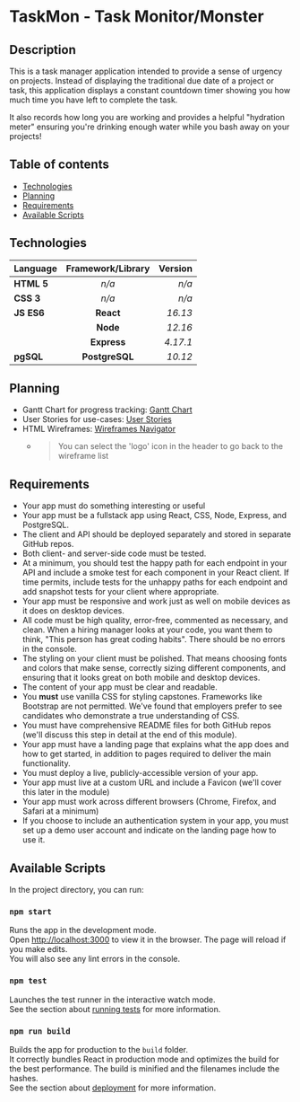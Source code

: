 # TaskMon - Task Monitor/Monster

## Description

This is a task manager application intended to provide a sense of urgency on projects. Instead of displaying the traditional due date of a project or task, this application displays a constant countdown timer showing you how much time you have left to complete the task.

It also records how long you are working and provides a helpful "hydration meter" ensuring you're drinking enough water while you bash away on your projects!

## Table of contents

*  [Technologies](#technologies)
*  [Planning](#planning)
*  [Requirements](#requirements)
*  [Available Scripts](#available-scripts)

## Technologies
| Language | Framework/Library | Version |
| :--- | :---: | ---: |
| **HTML 5** | *n/a* | *n/a* |
| **CSS 3** | *n/a* | *n/a* |
| **JS ES6** | **React** | *16.13* |
| | **Node** | *12.16* |
| | **Express** | *4.17.1* |
| **pgSQL** | **PostgreSQL** | *10.12* |

## Planning
- Gantt Chart for progress tracking: [Gantt Chart](https://docs.google.com/spreadsheets/d/1gs3NtOi0saVZm1x91WcbMBz3AyNKN3RqGG2ubOGZn8Q/edit#gid=2140549662?usp=sharing)
- User Stories for use-cases: [User Stories](https://docs.google.com/spreadsheets/d/1gs3NtOi0saVZm1x91WcbMBz3AyNKN3RqGG2ubOGZn8Q/edit#gid=739121299?usp=sharing)
- HTML Wireframes: [Wireframes Navigator](https://sinsys.github.io/taskmon_client/wireframes/html/index.html)
  - > You can select the 'logo' icon in the header to go back to the wireframe list

## Requirements

- Your app must do something interesting or useful
- Your app must be a fullstack app using React, CSS, Node, Express, and PostgreSQL.
- The client and API should be deployed separately and stored in separate GitHub repos.
- Both client- and server-side code must be tested.
- At a minimum, you should test the happy path for each endpoint in your API and include a smoke test for each component in your React client. If time permits, include tests for the unhappy paths for each endpoint and add snapshot tests for your client where appropriate.
- Your app must be responsive and work just as well on mobile devices as it does on desktop devices.
- All code must be high quality, error-free, commented as necessary, and clean. When a hiring manager looks at your code, you want them to think, "This person has great coding habits". There should be no errors in the console.
- The styling on your client must be polished. That means choosing fonts and colors that make sense, correctly sizing different components, and ensuring that it looks great on both mobile and desktop devices.
- The content of your app must be clear and readable.
- You **must** use vanilla CSS for styling capstones. Frameworks like Bootstrap are not permitted. We've found that employers prefer to see candidates who demonstrate a true understanding of CSS.
- You must have comprehensive README files for both GitHub repos (we'll discuss this step in detail at the end of this module).
- Your app must have a landing page that explains what the app does and how to get started, in addition to pages required to deliver the main functionality.
- You must deploy a live, publicly-accessible version of your app.
- Your app must live at a custom URL and include a Favicon (we'll cover this later in the module)
- Your app must work across different browsers (Chrome, Firefox, and Safari at a minimum)
- If you choose to include an authentication system in your app, you must set up a demo user account and indicate on the landing page how to use it.

## Available Scripts
In the project directory, you can run:
### `npm start`
Runs the app in the development mode.<br />
Open [http://localhost:3000](http://localhost:3000) to view it in the browser.
The page will reload if you make edits.<br />
You will also see any lint errors in the console.
### `npm test`
Launches the test runner in the interactive watch mode.<br />
See the section about [running tests](https://facebook.github.io/create-react-app/docs/running-tests) for more information.
### `npm run build`
Builds the app for production to the `build` folder.<br />
It correctly bundles React in production mode and optimizes the build for the best performance.
The build is minified and the filenames include the hashes.<br />
See the section about [deployment](https://facebook.github.io/create-react-app/docs/deployment) for more information.